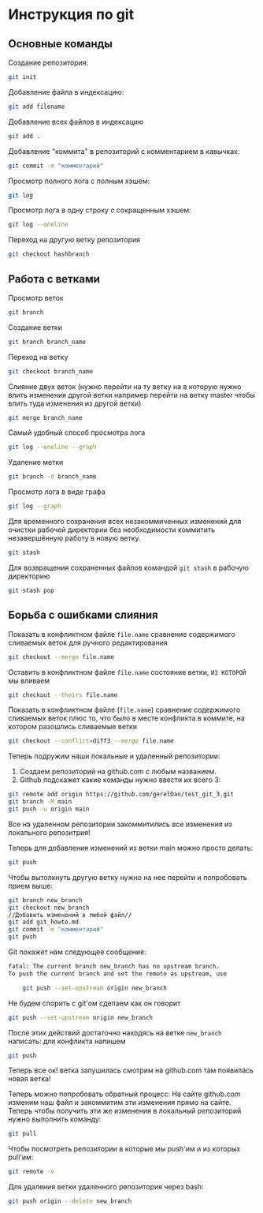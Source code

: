 # Инструкция по git
## Основные команды
Создание репозитория:
```sh
git init
```

Добавление файла в индексацию:
```sh
git add filename
```
Добавление всех файлов в индексацию
```sh
git add .
```
Добавление "коммита" в репозиторий с комментарием в кавычках:
```sh
git commit -m "комментарий"
```
Просмотр полного лога с полным хэшем:
```sh
git log
```
Просмотр лога в одну строку с сокращенным хэшем:
```sh
git log --oneline
```
Переход на другую ветку репозитория
```sh
git checkout hashbranch 
```
## Работа с ветками
Просмотр веток
```sh
git branch
```

Создание ветки
```sh
git branch branch_name
```

Переход на ветку
```sh
git checkout branch_name
```

Слияние двух веток (нужно перейти на ту ветку на в которую нужно влить изменения другой ветки например перейти на ветку master чтобы влить туда изменения из другой ветки)
```sh
git merge branch_name
```

Самый удобный способ просмотра лога
```sh
git log --oneline --graph
```
Удаление метки
```sh
git branch -d branch_name
```

Просмотр лога в виде графа
```sh
git log --graph
```

Для временного сохранения всех незакоммиченных изменений для очистки рабочей директории без необходимости коммитить незавершённую работу в новую ветку.
```sh
git stash
```

Для возвращения сохраненных файлов командой ```git stash``` в рабочую директорию
```sh
git stash pop
```

## Борьба с ошибками слияния

Показать в конфликтном файле ```file.name``` сравнение содержимого сливаемых веток для ручного редактирования
```sh
git checkout --merge file.name
```

Оставить в конфликтном файле ```file.name``` состояние ветки, ```ИЗ КОТОРОЙ``` мы вливаем
```sh
git checkout --theirs file.name
```
Показать в конфликтном файле (```file.name```) сравнение содержимого сливаемых веток плюс то, что было в месте конфликта в коммите, на котором разошлись сливаемые ветки
```sh
git checkout --conflict=diff3 --merge file.name
```

Теперь подружим наши локальные и удаленный репозитории:
1. Создаем репозиторий на github.com с любым названием.
2. Github подскажет какие команды нужно ввести их всего 3:
```sh
git remote add origin https://github.com/gerelDan/test_git_3.git
git branch -M main
git push -u origin main
```
Все на удаленном репозитории закоммитились все изменения из локального репозитрия!

 Теперь для добавления изменений из ветки main можно просто делать:
 ```sh
 git push
 ```
Чтобы вытолкнуть другую ветку нужно на нее перейти и попробовать прием выше:
```sh
git branch new_branch
git checkout new_branch
//Добавить изменений в любой файл//
git add git_howto.md
git commit -m "комментарий"
git push
```
Git покажет нам следующее сообщение:
```sh
fatal: The current branch new_branch has no upstream branch.
To push the current branch and set the remote as upstream, use

    git push --set-upstream origin new_branch
```
Не будем спорить с git'ом сделаем как он говорит
```sh
git push --set-upstream origin new_branch
```
После этих действий достаточно находясь на ветке ```new_branch``` написать: для конфликта напишем
```sh
git push
```
Теперь все ок! ветка запушилась смотрим на github.com там появилась новая ветка!

 Теперь можно попробовать обратный процесс:
 На сайте github.com изменим наш файл и закоммитим эти изменения прямо на сайте.
 Теперь чтобы получить эти же изменения в локальный репозиторий нужно выполнить команду:
 ```sh
 git pull
```
Чтобы посмотреть репозитории в которые мы push'им и из которых pull'им:
```sh
git remote -v
```
Для удаления ветки удаленного репозитория через bash:
```sh
git push origin --delete new_branch
```

